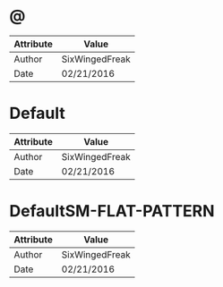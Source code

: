 # @
| Attribute | Value |
| ---  | ---     |
| Author | SixWingedFreak |
| Date | 02/21/2016 |
# Default
| Attribute | Value |
| ---  | ---     |
| Author | SixWingedFreak |
| Date | 02/21/2016 |
# DefaultSM-FLAT-PATTERN
| Attribute | Value |
| ---  | ---     |
| Author | SixWingedFreak |
| Date | 02/21/2016 |
